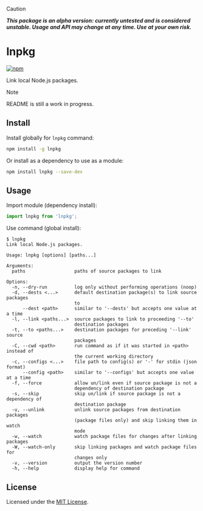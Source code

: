 > [!CAUTION]
>
> **_This package is an alpha version: currently untested and is considered unstable. Usage and API may change at any time. Use at your own risk._**

# lnpkg

[![npm](https://img.shields.io/npm/v/lnpkg.svg)](https://www.npmjs.com/package/lnpkg)

Link local Node.js packages.

> [!NOTE]
>
> README is still a work in progress.

## Install

Install globally for `lnpkg` command:

```sh
npm install -g lnpkg
```

Or install as a dependency to use as a module:

```sh
npm install lnpkg --save-dev
```

## Usage

Import module (dependency install):

```javascript
import lnpkg from 'lnpkg';
```

Use command (global install):

```text
$ lnpkg
Link local Node.js packages.

Usage: lnpkg [options] [paths...]

Arguments:
  paths                  paths of source packages to link

Options:
  -n, --dry-run          log only without performing operations (noop)
  -d, --dests <...>      default destination package(s) to link source packages
                         to
      --dest <path>      similar to '--dests' but accepts one value at a time
  -l, --link <paths...>  source packages to link to proceeding '--to'
                         destination packages
  -t, --to <paths...>    destination packages for preceding '--link' source
                         packages
  -C, --cwd <path>       run command as if it was started in <path> instead of
                         the current working directory
  -c, --configs <...>    file path to config(s) or '-' for stdin (json format)
      --config <path>    similar to '--configs' but accepts one value at a time
  -f, --force            allow un/link even if source package is not a
                         dependency of destination package
  -s, --skip             skip un/link if source package is not a dependency of
                         destination package
  -u, --unlink           unlink source packages from destination packages
                         (package files only) and skip linking them in watch
                         mode
  -w, --watch            watch package files for changes after linking packages
  -W, --watch-only       skip linking packages and watch package files for
                         changes only
  -v, --version          output the version number
  -h, --help             display help for command
```

## License

Licensed under the [MIT License](LICENSE).
